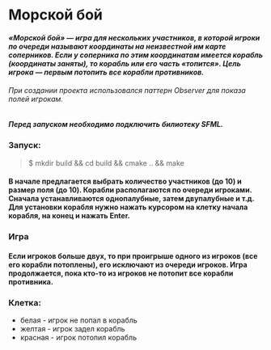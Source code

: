 # Морской бой
#### _«Морской бой» — игра для нескольких участников, в которой игроки по очереди называют координаты на неизвестной им карте соперников. Если у соперника по этим координатам имеется корабль (координаты заняты), то корабль или его часть «топится». Цель игрока — первым потопить все корабли противников._

###### При создании проекта использовался паттерн _Observer_ для показа полей игрокам.

##### Перед запуском необходимо подключить билиотеку SFML.

### Запуск:
>$ mkdir build && cd build && cmake .. && make
#### В начале предлагается выбрать количество участников (до 10) и размер поля (до 10). Корабли располагаются по очереди игроками. Сначала устанавливаются однопалубные, затем двупалубные и т.д. Для установки корабля нужно нажать курсором на клетку начала корабля, на конец и нажать Enter.
### Игра
#### Если игроков больше двух, то при проигрыше одного из игроков (все его корабли потоплены), его исключают из очереди игроков.  Игра продолжается, пока кто-то из игроков не потопит все корабли противника.
### Клетка:
* белая - игрок не попал в корабль
* желтая - игрок задел корабль
* красная - игрок потопил корабль
